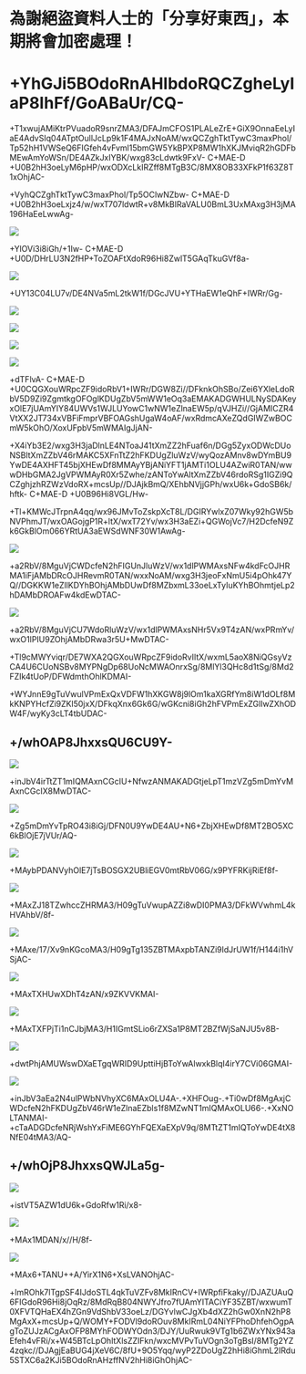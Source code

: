 # 為謝絕盜資料人士的「分享好東西」，本期將會加密處理！
# +YhGJi5BOdoRnAHIbdoRQCZgheLyIaP8IhFf/GoABaUr/CQ-
+T1xwujAMiKtrPVuadoR9snrZMA3/DFAJmCFOS1PLALeZrE+GiX9OnnaEeLyIaE4AdvSIq04ATptOullJcLp9k1F4MAJxNoAM/wxQCZghTktTywC3maxPhol/Tp52hH1VWSeQ6FIGfeh4vFvml15bmGW5YkBPXP8MW1hXKJMviqR2hGDFbMEwAmYoWSn/DE4AZkJxIYBK/wxg83cLdwtk9FxV- C+MAE-D +U0B2hH3oeLyM6pHP/wxODXcLkIRZff8MTgB3C/8MX8OB33XFkP1f63Z8T1xOhjAC-

+VyhQCZghTktTywC3maxPhol/Tp5OClwNZbw- C+MAE-D +U0B2hH3oeLxjz4/w/wxT707ldwtR+v8MkBlRaVALU0BmL3UxMAxg3H3jMA196HaEeLwwAg-

![](http://img.vim-cn.com/fc/51bf0ebece852b1a7f3f9c6bdb49c8862f0352.jpg)

+YlOVi3i8iGh/+1Iw- C+MAE-D +U0D/DHrLU3N2fHP+ToZOAFtXdoR96Hi8ZwlT5GAqTkuGVf8a-

![](http://img.vim-cn.com/c6/788fc9fc5ef6779044fa61f86000ed2190f2cc.jpg)

+UY13C04LU7v/DE4NVa5mL2tkW1f/DGcJVU+YTHaEW1eQhF+IWRr/Gg-

![](http://img.vim-cn.com/13/db448f8fc978021f3e7a8b4b718b7d55bfcbf4.png)

![](http://img.vim-cn.com/f8/2c05725f71e66d50cc0a7c98f3995f7aa5a1b9.png)

![](http://img.vim-cn.com/17/4f86e24e1216cad990524fe0aae3ec01a215f2.png)

![](http://img.vim-cn.com/af/a7bad481e9f92dff19d11ca435c829f3cba5bf.png)

+dTFlvA- C+MAE-D +U0CQGXouWRpcZF9idoRbV1+IWRr/DGW8Zi//DFknkOhSBo/Zei6YXleLdoRbV5D9Zi9ZgmtkgOFOglKDUgZbV5mWW1eOq3aEMAKADGWHULNySDAKeyxOlE7jUAmYIY84UWVs1WJLUYowC1wNW1eZlnaEW5p/qVJHZi//GjAMICZR4VtXX2JT734xVBFiFmprVBFOAGshUgaW4oAF/wxRdmcAXeZQdGIWZwBOCmW5kOhO/XoxUFpbV5mWMAIgJjAN-

+X4iYb3E2/wxg3H3jaDlnLE4NToaJ41tXmZZ2hFuaf6n/DGg5ZyxODWcDUoNSBltXmZZbV46rMAKC5XFnTtZ2hFKDUgZluWzV/wyQozAMnv8wDYmBU9YwDE4AXHFT45bjXHEwDf8MMAyYBjANiYFT1jAMTi1OLU4AZwiR0TAN/wwwDHbGMA2JgVPWMAyR0Xr5Zwhe/zANToYwAltXmZZbV46rdoRSg1IGZi9QCZghjzhRZWzVdoRX+mcsUp//DJAjkBmQ/XEhbNVjjGPh/wxU6k+GdoSB6k/hftk- C+MAE-D +U0B96Hi8VGL/Hw-

+Tl+KMWcJTrpnA4qq/wx96JMvToZskpXcT8L/DGIRYwlxZ07Wky92hGW5bNVPhmJT/wxOAGojgP1R+ltX/wxT72Yv/wx3H3aEZi+QGWojVc7/H2DcfeN9Zk6GkBlOm066YRtUA3aEWSdWNF30W1AwAg-

![](http://img.vim-cn.com/22/3fb2e2615569f2e2dbee0a2f8b609fc751fd8d.png)

+a2RbV/8MguVjCWDcfeN2hFIGUnJluWzV/wx1dlPWMAxsNFw4kdFcOJHRMA1iFjAMbDRcOJHRevmR0TAN/wxxNoAM/wxg3H3jeoFxNmU5i4pOhk47YQ//DGKKW1eZllKDYhBOhjAMbDUwDf8MZbxmL33oeLxTyIuKYhBOhmtjeLp2hDAMbDROAFw4kdEwDTAC-

![](http://img.vim-cn.com/ee/aa8fa628ecf007770461887bf3b7a52f08a1b8.png)

+a2RbV/8MguVjCU7WdoRluWzV/wx1dlPWMAxsNHr5Vx9T4zAN/wxPRmYv/wxO1lPIU9ZOhjAMbDRwa3r5U+MwDTAC-

+Tl9cMWYviqr/DE7WXA2QGXouWRpcZF9idoRvIltX/wxmL5aoX8NiQGsyVzCA4U6CUoNSBv8MYPNgDp68UoNcMWAOnrxSg/8MlYl3QHc8d1tSg/8Md2FZIk4tUoP/DFWdmthOhlKDMAI-

+WYJnnE9gTuVwulVPmExQxVDFW1hXKGW8j9lOm1kaXGRfYm8iW1dOLf8MkKNPYHcfZi9ZKl50jxX/DFkqXnx6Gk6G/wGKcni8iGh2hFVPmExZGlIwZXhODW4F/wyKy3cLT4tbUDAC-

## +/whOAP8JhxxsQU6CU9Y-
![](http://img.vim-cn.com/9b/e3d00a5c4db55b9561a68715f24721239e2b3c.png)

+inJbV4irTtZT1mIQMAxnCGcIU+NfwzANMAKADGtjeLpT1mzVZg5mDmYvMAxnCGcIX8MwDTAC-

![](http://img.vim-cn.com/24/ae008738a0c8abb22d92f121c75a75ad1fac3f.png)

+Zg5mDmYvTpRO43i8iGj/DFN0U9YwDE4AU+N6+ZbjXHEwDf8MT2BO5XC6kBlOjE7jVUr/AQ-

![](http://img.vim-cn.com/37/fee2de2dc54419799ab2221572c27aa6e1b85b.png)

+MAybPDANVyhOlE7jTsBOSGX2UBliEGV0mtRbV06G/x9PYFRKijRiEf8f-

![](http://img.vim-cn.com/37/0a0f7f00656507f87850b1180625285355dd5a.png)

+MAxZJ18TZwhccZHRMA3/H09gTuVwupAZZi8wDI0PMA3/DFkWVwhmL4kHVAhbV/8f-

![](http://img.vim-cn.com/55/d1ab300cbc0e1d4cdbbe5e53898e566abc9c79.png)

+MAxe/17/Xv9nKGcoMA3/H09gTg135ZBTMAxpbTANZi9ldJrUW1f/H144i1hVSjAC-

![](http://img.vim-cn.com/96/a14c9bbc5dfed2e676ce8618db53b70294cc53.png)

+MAxTXHUwXDhT4zAN/x9ZKVVKMAI-

![](http://img.vim-cn.com/36/d4f1b32d416f38f6c07e4d4fcafa54db0aced3.png)

+MAxTXFPjTi1nCJbjMA3/H1IGmtSLio6rZXSa1P8MT2BZfWjSaNJU5v8B-

![](http://img.vim-cn.com/6e/1a6ff6e00304ce82d8a1fc9f840a19fac35be0.png)

+dwtPhjAMUWswDXaETgqWRID9UpttiHjBToYwAlwxkBlqI4irY7CVi06GMAI-

![](http://img.vim-cn.com/71/0a9e3d28e68b708c256de1edcd1ef9c50a8c22.png)

+inJbV3aEa2N4ulPWbNVhyXC6MAxOLU4A-.+XHFOug-.+Ti0wDf8MgAxjCWDcfeN2hFKDUgZbV46rW1eZlnaEZbls1f8MZwNT1mIQMAxOLU66-.+XxNOLTANMAI- +cTaADGDcfeNRjWshYxFiME6GYhFQEXaEXpV9q/8MTtZT1mIQToYwDE4tX8NfE04tMA3/AQ-

## +/whOjP8JhxxsQWJLa5g-
![](http://img.vim-cn.com/33/cba93dd53034e8e552124f270676076bfbbd68.png)

+istVT5AZW1dU6k+GdoRfw1Ri/x8-

![](http://img.vim-cn.com/61/577fed69ed60d6cf05742633660541deee3f98.png)

+MAx1MDAN/x//H/8f-

![](http://img.vim-cn.com/24/11257639e850de79018c987adbdd3144a1faad.png)

+MAx6+TANU++A/YirX1N6+XsLVANOhjAC-

+lmROhk7lTgpSF4IJdoSTL4qkTuVZFv8MkIRnCV+IWRpfiFkaky//DJAZUAuQ6FIGdoR96Hi8jOqRz/8MdRqB804NWYJfro7fUAmYITACiYF35ZBT/wxwumT0XFVTQHaEX4hZGn9VdShbV33oeLz/DGYvlwCJgXb4dXZ2hGw0XnN2hP8MgAxX+mcsUp+Q/WOMY+FODVl9doROuv8MkIRmL04NiYFPhoDhfehOgpAgToZUJzACgAxOFP8MYhFODWYOdn3/DJY/UuRwuk9VTg1b6ZWxYNx943aEfeh4vFRi/x+W45BTcLpOhltXlsZZIFkn/wxcMVPvTuVOgn3oTgBsI/8MTg2YZ4zqkc//DJAgjEaBUG4jXeV6C/8fU+9O5Yqq/wyP2ZDoUgZ2hHi8iGhmL2IRdu5STXC6a2KJi5BOdoRnAHzffNV2hHi8iGhOhjAC-
